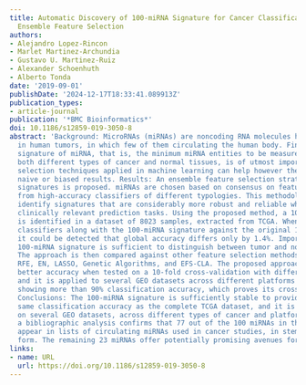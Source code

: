 ```yaml
---
title: Automatic Discovery of 100-miRNA Signature for Cancer Classification Using
  Ensemble Feature Selection
authors:
- Alejandro Lopez-Rincon
- Marlet Martinez-Archundia
- Gustavo U. Martinez-Ruiz
- Alexander Schoenhuth
- Alberto Tonda
date: '2019-09-01'
publishDate: '2024-12-17T18:33:41.089913Z'
publication_types:
- article-journal
publication: '*BMC Bioinformatics*'
doi: 10.1186/s12859-019-3050-8
abstract: 'Background: MicroRNAs (miRNAs) are noncoding RNA molecules heavily involved
  in human tumors, in which few of them circulating the human body. Finding a tumor-associated
  signature of miRNA, that is, the minimum miRNA entities to be measured for discriminating
  both different types of cancer and normal tissues, is of utmost importance. Feature
  selection techniques applied in machine learning can help however they often provide
  naive or biased results. Results: An ensemble feature selection strategy for miRNA
  signatures is proposed. miRNAs are chosen based on consensus on feature relevance
  from high-accuracy classifiers of different typologies. This methodology aims to
  identify signatures that are considerably more robust and reliable when used in
  clinically relevant prediction tasks. Using the proposed method, a 100-miRNA signature
  is identified in a dataset of 8023 samples, extracted from TCGA. When running eight-state-of-the-art
  classifiers along with the 100-miRNA signature against the original 1046 features,
  it could be detected that global accuracy differs only by 1.4%. Importantly, this
  100-miRNA signature is sufficient to distinguish between tumor and normal tissues.
  The approach is then compared against other feature selection methods, such as UFS,
  RFE, EN, LASSO, Genetic Algorithms, and EFS-CLA. The proposed approach provides
  better accuracy when tested on a 10-fold cross-validation with different classifiers
  and it is applied to several GEO datasets across different platforms with some classifiers
  showing more than 90% classification accuracy, which proves its cross-platform applicability.
  Conclusions: The 100-miRNA signature is sufficiently stable to provide almost the
  same classification accuracy as the complete TCGA dataset, and it is further validated
  on several GEO datasets, across different types of cancer and platforms. Furthermore,
  a bibliographic analysis confirms that 77 out of the 100 miRNAs in the signature
  appear in lists of circulating miRNAs used in cancer studies, in stem-loop or mature-sequence
  form. The remaining 23 miRNAs offer potentially promising avenues for future research.'
links:
- name: URL
  url: https://doi.org/10.1186/s12859-019-3050-8
---
```

